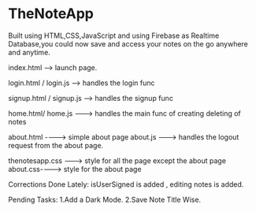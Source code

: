# TheNoteApp
Built using HTML,CSS,JavaScript and using Firebase as Realtime Database,you could now save and access your notes on the go anywhere and anytime.


index.html --> launch page.

login.html / login.js --> handles the login func

signup.html / signup.js --> handles the signup func

home.html/ home.js ---> handles the main func of creating deleting of notes

about.html ----> simple about page
about.js ---> handles the logout request from the about page.

thenotesapp.css ---> style for all the page except the about page
about.css----> style for the about page


Corrections Done Lately: isUserSigned is added ,  editing notes is added.

Pending Tasks:
1.Add a Dark Mode.
2.Save Note Title Wise.
